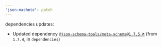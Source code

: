 ```yaml
---
'json-machete': patch
---
```


dependencies updates:

- Updated dependency
  [`@json-schema-tools/meta-schema@1.7.5` ↗︎](https://www.npmjs.com/package/@json-schema-tools/meta-schema/v/1.7.5)
  (from `1.7.4`, in `dependencies`)
